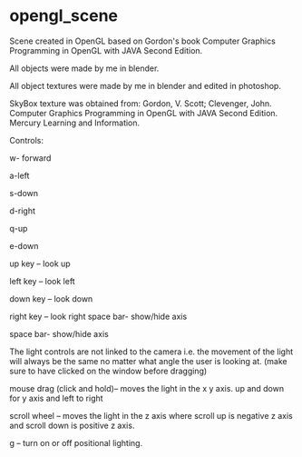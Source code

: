 # opengl_scene

Scene created in OpenGL based on Gordon's book Computer Graphics Programming in OpenGL with JAVA Second Edition. 

All objects were made by me in blender.

All object textures were made by me in blender and edited in photoshop.

SkyBox texture was obtained from:
Gordon, V. Scott; Clevenger, John. Computer Graphics Programming in OpenGL with JAVA Second Edition. Mercury Learning and Information.

Controls:

w- forward

a-left 

s-down 

d-right 

q-up 

e-down 

up key – look up 

left key – look left 

down key – look down 

right key – look right space bar- show/hide axis 

space bar- show/hide axis


The light controls are not linked to the camera i.e. the movement of the light will always be the 
same no matter what angle the user is looking at. (make sure to have clicked on the window before dragging)

mouse drag (click and hold)– moves the light in the x y axis. up and down for y axis and left to right 

scroll wheel – moves the light in the z axis where scroll up is negative z axis and scroll down is positive z axis. 

g – turn on or off positional lighting. 

